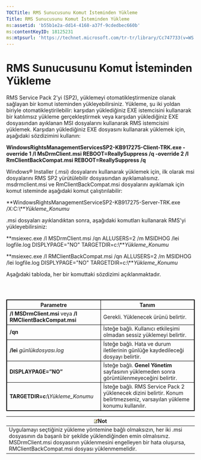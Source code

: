 ```yaml
---
TOCTitle: RMS Sunucusunu Komut İsteminden Yükleme
Title: RMS Sunucusunu Komut İsteminden Yükleme
ms:assetid: 'b55b1e2a-dd14-4168-a37f-9cdedbec660b'
ms:contentKeyID: 18125231
ms:mtpsurl: 'https://technet.microsoft.com/tr-tr/library/Cc747733(v=WS.10)'
---
```


RMS Sunucusunu Komut İsteminden Yükleme
=======================================

RMS Service Pack 2'yi (SP2), yüklemeyi otomatikleştirmenize olanak sağlayan bir komut isteminden yükleyebilirsiniz. Yükleme, şu iki yoldan biriyle otomatikleştirilebilir: karşıdan yüklediğiniz EXE istemcisini kullanarak bir katılımsız yükleme gerçekleştirmek veya karşıdan yüklediğiniz EXE dosyasından ayıklanan MSI dosyalarını kullanarak RMS istemcisini yüklemek. Karşıdan yüklediğiniz EXE dosyasını kullanarak yüklemek için, aşağıdaki sözdizimini kullanın:

**WindowsRightsManagementServicesSP2-KB917275-Client-TRK.exe -override 1 /I MsDrmClient.msi REBOOT=ReallySuppress /q -override 2 /I RmClientBackCompat.msi REBOOT=ReallySuppress /q**

Windows® Installer (.msi) dosyalarını kullanarak yüklemek için, ilk olarak msi dosyalarını RMS SP2 yürütülebilir dosyasından ayıklamalısınız. msdrmclient.msi ve RmClientBackCompat.msi dosyalarını ayıklamak için komut isteminde aşağıdaki komut çalıştırılabilir:

**WindowsRightsManagementServiceSP2-KB917275-Server-TRK.exe /X:C:\\***Yükleme\_Konumu*

.msi dosyaları ayıklandıktan sonra, aşağıdaki komutları kullanarak RMS'yi yükleyebilirsiniz:

**msiexec.exe /I MSDrmClient.msi /qn ALLUSERS=2 /m MSIDHOG /lei logfile.log DISPLYPAGE="NO" TARGETDIR=c:\\***Yükleme\_Konumu*

**msiexec.exe /I RMClientBackCompat.msi /qn ALLUSERS=2 /m MSIDHOG /lei logfile.log DISPLYPAGE="NO" TARGETDIR=c:\\***Yükleme\_Konumu*

Aşağıdaki tabloda, her bir komuttaki sözdizimi açıklanmaktadır.

###  

 
<table style="border:1px solid black;">
<colgroup>
<col width="50%" />
<col width="50%" />
</colgroup>
<thead>
<tr class="header">
<th style="border:1px solid black;" >Parametre</th>
<th style="border:1px solid black;" >Tanım</th>
</tr>
</thead>
<tbody>
<tr class="odd">
<td style="border:1px solid black;"><strong>/I MSDrmClient.msi</strong> veya <strong>/I RMClientBackCompat.msi</strong></td>
<td style="border:1px solid black;">Gerekli. Yüklenecek ürünü belirtir.</td>
</tr>
<tr class="even">
<td style="border:1px solid black;"><strong>/qn</strong></td>
<td style="border:1px solid black;">İsteğe bağlı. Kullanıcı etkileşimi olmadan sessiz yüklemeyi belirtir.</td>
</tr>
<tr class="odd">
<td style="border:1px solid black;"><strong>/lei</strong> <em>günlükdosyası.log</em></td>
<td style="border:1px solid black;">İsteğe bağlı. Hata ve durum iletilerinin günlüğe kaydedileceği dosyayı belirtir.</td>
</tr>
<tr class="even">
<td style="border:1px solid black;"><strong>DISPLAYPAGE=”NO”</strong></td>
<td style="border:1px solid black;">İsteğe bağlı. <strong>Genel Yönetim</strong> sayfasının yüklemeden sonra görüntülenmeyeceğini belirtir.</td>
</tr>
<tr class="odd">
<td style="border:1px solid black;"><strong>TARGETDIR=c:\</strong><em>Yükleme_Konumu</em></td>
<td style="border:1px solid black;">İsteğe bağlı. RMS Service Pack 2 yüklenecek dizini belirtir. Konum belirtmezseniz, varsayılan yükleme konumu kullanılır.</td>
</tr>
</tbody>
</table>
  
| ![](images/Cc747733.note(WS.10).gif)Not                                                                                                                                                                                             |  
|------------------------------------------------------------------------------------------------------------------------------------------------------------------------------------------------------------------------------------------------------------------|  
| Uygulamayı seçtiğiniz yükleme yöntemine bağlı olmaksızın, her iki .msi dosyasının da başarılı bir şekilde yüklendiğinden emin olmalısınız. MSDrmClient.msi dosyasının yüklenmesini engelleyen bir hata oluşursa, RMClientBackCompat.msi dosyası yüklenmemelidir. |
